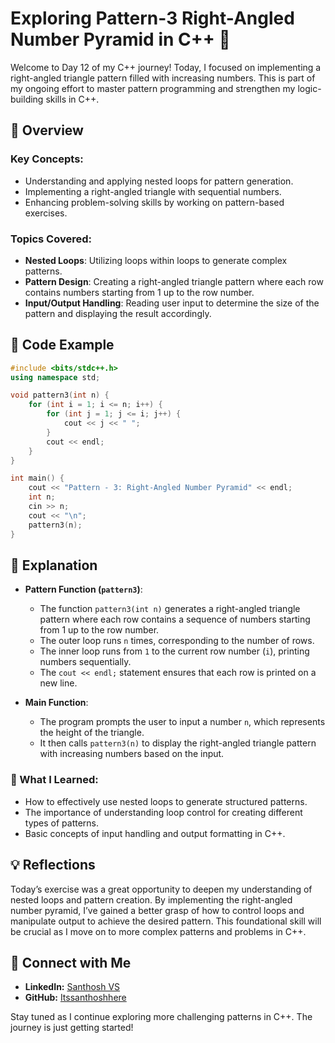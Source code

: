 # Exploring Pattern-3 Right-Angled Number Pyramid in C++ 📐

Welcome to Day 12 of my C++ journey! Today, I focused on implementing a right-angled triangle pattern filled with increasing numbers. This is part of my ongoing effort to master pattern programming and strengthen my logic-building skills in C++.

## 📝 Overview

### Key Concepts:
- Understanding and applying nested loops for pattern generation.
- Implementing a right-angled triangle with sequential numbers.
- Enhancing problem-solving skills by working on pattern-based exercises.

### Topics Covered:
- **Nested Loops**: Utilizing loops within loops to generate complex patterns.
- **Pattern Design**: Creating a right-angled triangle pattern where each row contains numbers starting from 1 up to the row number.
- **Input/Output Handling**: Reading user input to determine the size of the pattern and displaying the result accordingly.

## 📂 Code Example

```cpp
#include <bits/stdc++.h>
using namespace std;

void pattern3(int n) {
    for (int i = 1; i <= n; i++) {
        for (int j = 1; j <= i; j++) {
            cout << j << " ";
        }
        cout << endl;
    }
}

int main() {
    cout << "Pattern - 3: Right-Angled Number Pyramid" << endl;
    int n;
    cin >> n;
    cout << "\n";
    pattern3(n);
}
```

## 📘 Explanation

- **Pattern Function (`pattern3`)**:
  - The function `pattern3(int n)` generates a right-angled triangle pattern where each row contains a sequence of numbers starting from 1 up to the row number.
  - The outer loop runs `n` times, corresponding to the number of rows.
  - The inner loop runs from `1` to the current row number (`i`), printing numbers sequentially.
  - The `cout << endl;` statement ensures that each row is printed on a new line.

- **Main Function**:
  - The program prompts the user to input a number `n`, which represents the height of the triangle.
  - It then calls `pattern3(n)` to display the right-angled triangle pattern with increasing numbers based on the input.

### 🚀 What I Learned:
- How to effectively use nested loops to generate structured patterns.
- The importance of understanding loop control for creating different types of patterns.
- Basic concepts of input handling and output formatting in C++.

## 💡 Reflections

Today’s exercise was a great opportunity to deepen my understanding of nested loops and pattern creation. By implementing the right-angled number pyramid, I’ve gained a better grasp of how to control loops and manipulate output to achieve the desired pattern. This foundational skill will be crucial as I move on to more complex patterns and problems in C++.

## 🔗 Connect with Me
- **LinkedIn:** [Santhosh VS](https://www.linkedin.com/in/thesanthoshvs/)
- **GitHub:** [Itssanthoshhere](https://github.com/Itssanthoshhere)

Stay tuned as I continue exploring more challenging patterns in C++. The journey is just getting started!
